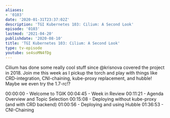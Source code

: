 ```yaml
---
aliases:
- '0103'
date: '2020-01-31T23:37:02Z'
description: 'TGI Kubernetes 103: Cilium: A Second Look'
episode: '0103'
lastmod: '2021-04-20'
publishdate: '2020-08-10'
title: 'TGI Kubernetes 103: Cilium: A Second Look'
type: tv-episode
youtube: se4soMN4fDg
---
```


Cilium has done some really cool stuff since @krisnova covered the project in 2018. Join me this week as I pickup the torch and play with things like CRD-integration, CNI-chaining, kube-proxy replacement, and hubble!  Maybe we even try the 1.7-rc!?

00:00:00 - Welcome to TGIK 
00:04:45 - Week in Review 
00:11:21 - Agenda Overview and Topic Selection
00:15:08 - Deploying without kube-proxy (and with CRD backend)
01:00:56 - Deploying and using Hubble
01:36:53 - CNI-Chaining